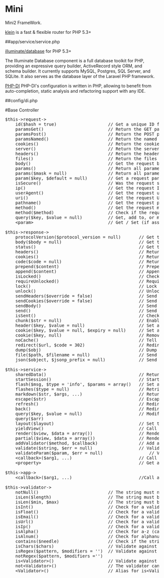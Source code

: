 # Mini

Mini2 FrameWork.

<a href="https://github.com/klein/klein.php">klein</a> 
is a fast & flexible router for PHP 5.3+

##app/service/service.php

<a href="https://github.com/illuminate/database">illuminate/database</a> for PHP 5.3+

The Illuminate Database component is a full database toolkit for PHP, providing an expressive query builder, ActiveRecord style ORM, and schema builder. It currently supports MySQL, Postgres, SQL Server, and SQLite. It also serves as the database layer of the Laravel PHP framework.

<a href="https://github.com/PHP-DI/PHP-DI">PHP-DI</a>
PHP-DI's configuration is written in PHP, allowing to benefit from auto-completion, static analysis and refactoring support with any IDE.

##config/di.php

#Base Controller

<div class="highlight highlight-text-html-php"><pre><span class="pl-s1"><span class="pl-smi">$this->request</span><span class="pl-k">-&gt;</span></span>
<span class="pl-s1">    id(<span class="pl-smi">$hash</span> <span class="pl-k">=</span> <span class="pl-c1">true</span>)                    <span class="pl-c"><span class="pl-c">//</span> Get a unique ID for the request</span></span>
<span class="pl-s1">    paramsGet()                         <span class="pl-c"><span class="pl-c">//</span> Return the GET parameter collection</span></span>
<span class="pl-s1">    paramsPost()                        <span class="pl-c"><span class="pl-c">//</span> Return the POST parameter collection</span></span>
<span class="pl-s1">    paramsNamed()                       <span class="pl-c"><span class="pl-c">//</span> Return the named parameter collection</span></span>
<span class="pl-s1">    cookies()                           <span class="pl-c"><span class="pl-c">//</span> Return the cookies collection</span></span>
<span class="pl-s1">    server()                            <span class="pl-c"><span class="pl-c">//</span> Return the server collection</span></span>
<span class="pl-s1">    headers()                           <span class="pl-c"><span class="pl-c">//</span> Return the headers collection</span></span>
<span class="pl-s1">    files()                             <span class="pl-c"><span class="pl-c">//</span> Return the files collection</span></span>
<span class="pl-s1">    body()                              <span class="pl-c"><span class="pl-c">//</span> Get the request body</span></span>
<span class="pl-s1">    params()                            <span class="pl-c"><span class="pl-c">//</span> Return all parameters</span></span>
<span class="pl-s1">    params(<span class="pl-smi">$mask</span> <span class="pl-k">=</span> <span class="pl-c1">null</span>)                <span class="pl-c"><span class="pl-c">//</span> Return all parameters that match the mask array - extract() friendly</span></span>
<span class="pl-s1">    param(<span class="pl-smi">$key</span>, <span class="pl-smi">$default</span> <span class="pl-k">=</span> <span class="pl-c1">null</span>)        <span class="pl-c"><span class="pl-c">//</span> Get a request parameter (get, post, named)</span></span>
<span class="pl-s1">    isSecure()                          <span class="pl-c"><span class="pl-c">//</span> Was the request sent via HTTPS?</span></span>
<span class="pl-s1">    ip()                                <span class="pl-c"><span class="pl-c">//</span> Get the request IP</span></span>
<span class="pl-s1">    userAgent()                         <span class="pl-c"><span class="pl-c">//</span> Get the request user agent</span></span>
<span class="pl-s1">    uri()                               <span class="pl-c"><span class="pl-c">//</span> Get the request URI</span></span>
<span class="pl-s1">    pathname()                          <span class="pl-c"><span class="pl-c">//</span> Get the request pathname</span></span>
<span class="pl-s1">    method()                            <span class="pl-c"><span class="pl-c">//</span> Get the request method</span></span>
<span class="pl-s1">    method(<span class="pl-smi">$method</span>)                     <span class="pl-c"><span class="pl-c">//</span> Check if the request method is $method, i.e. method('post') =&gt; true</span></span>
<span class="pl-s1">    query(<span class="pl-smi">$key</span>, <span class="pl-smi">$value</span> <span class="pl-k">=</span> <span class="pl-c1">null</span>)          <span class="pl-c"><span class="pl-c">//</span> Get, add to, or modify the current query string</span></span>
<span class="pl-s1">    <span class="pl-k">&lt;</span><span class="pl-c1">param</span><span class="pl-k">&gt;</span>                             <span class="pl-c"><span class="pl-c">//</span> Get / Set (if assigned a value) a request parameter</span></span>
<span class="pl-s1"></span>
<span class="pl-s1"><span class="pl-smi">$this->response</span><span class="pl-k">-&gt;</span></span>
<span class="pl-s1">    protocolVersion(<span class="pl-smi">$protocol_version</span> <span class="pl-k">=</span> <span class="pl-c1">null</span>)       <span class="pl-c"><span class="pl-c">//</span> Get the protocol version, or set it to the passed value</span></span>
<span class="pl-s1">    body(<span class="pl-smi">$body</span> <span class="pl-k">=</span> <span class="pl-c1">null</span>)                              <span class="pl-c"><span class="pl-c">//</span> Get the response body's content, or set it to the passed value</span></span>
<span class="pl-s1">    status()                                        <span class="pl-c"><span class="pl-c">//</span> Get the response's status object</span></span>
<span class="pl-s1">    headers()                                       <span class="pl-c"><span class="pl-c">//</span> Return the headers collection</span></span>
<span class="pl-s1">    cookies()                                       <span class="pl-c"><span class="pl-c">//</span> Return the cookies collection</span></span>
<span class="pl-s1">    code(<span class="pl-smi">$code</span> <span class="pl-k">=</span> <span class="pl-c1">null</span>)                              <span class="pl-c"><span class="pl-c">//</span> Return the HTTP response code, or set it to the passed value</span></span>
<span class="pl-s1">    prepend(<span class="pl-smi">$content</span>)                               <span class="pl-c"><span class="pl-c">//</span> Prepend a string to the response body</span></span>
<span class="pl-s1">    append(<span class="pl-smi">$content</span>)                                <span class="pl-c"><span class="pl-c">//</span> Append a string to the response body</span></span>
<span class="pl-s1">    isLocked()                                      <span class="pl-c"><span class="pl-c">//</span> Check if the response is locked</span></span>
<span class="pl-s1">    requireUnlocked()                               <span class="pl-c"><span class="pl-c">//</span> Require that a response is unlocked</span></span>
<span class="pl-s1">    lock()                                          <span class="pl-c"><span class="pl-c">//</span> Lock the response from further modification</span></span>
<span class="pl-s1">    unlock()                                        <span class="pl-c"><span class="pl-c">//</span> Unlock the response</span></span>
<span class="pl-s1">    sendHeaders(<span class="pl-smi">$override</span> <span class="pl-k">=</span> <span class="pl-c1">false</span>)                  <span class="pl-c"><span class="pl-c">//</span> Send the HTTP response headers</span></span>
<span class="pl-s1">    sendCookies(<span class="pl-smi">$override</span> <span class="pl-k">=</span> <span class="pl-c1">false</span>)                  <span class="pl-c"><span class="pl-c">//</span> Send the HTTP response cookies</span></span>
<span class="pl-s1">    sendBody()                                      <span class="pl-c"><span class="pl-c">//</span> Send the response body's content</span></span>
<span class="pl-s1">    send()                                          <span class="pl-c"><span class="pl-c">//</span> Send the response and lock it</span></span>
<span class="pl-s1">    isSent()                                        <span class="pl-c"><span class="pl-c">//</span> Check if the response has been sent</span></span>
<span class="pl-s1">    chunk(<span class="pl-smi">$str</span> <span class="pl-k">=</span> <span class="pl-c1">null</span>)                              <span class="pl-c"><span class="pl-c">//</span> Enable response chunking (see the wiki)</span></span>
<span class="pl-s1">    <span class="pl-c1">header</span>(<span class="pl-smi">$key</span>, <span class="pl-smi">$value</span> <span class="pl-k">=</span> <span class="pl-c1">null</span>)                     <span class="pl-c"><span class="pl-c">//</span> Set a response header</span></span>
<span class="pl-s1">    cookie(<span class="pl-smi">$key</span>, <span class="pl-smi">$value</span> <span class="pl-k">=</span> <span class="pl-c1">null</span>, <span class="pl-smi">$expiry</span> <span class="pl-k">=</span> <span class="pl-c1">null</span>)     <span class="pl-c"><span class="pl-c">//</span> Set a cookie</span></span>
<span class="pl-s1">    cookie(<span class="pl-smi">$key</span>, <span class="pl-c1">null</span>)                              <span class="pl-c"><span class="pl-c">//</span> Remove a cookie</span></span>
<span class="pl-s1">    noCache()                                       <span class="pl-c"><span class="pl-c">//</span> Tell the browser not to cache the response</span></span>
<span class="pl-s1">    redirect(<span class="pl-smi">$url</span>, <span class="pl-smi">$code</span> <span class="pl-k">=</span> <span class="pl-c1">302</span>)                     <span class="pl-c"><span class="pl-c">//</span> Redirect to the specified URL</span></span>
<span class="pl-s1">    dump(<span class="pl-smi">$obj</span>)                                      <span class="pl-c"><span class="pl-c">//</span> Dump an object</span></span>
<span class="pl-s1">    <span class="pl-c1">file</span>(<span class="pl-smi">$path</span>, <span class="pl-smi">$filename</span> <span class="pl-k">=</span> <span class="pl-c1">null</span>)                   <span class="pl-c"><span class="pl-c">//</span> Send a file</span></span>
<span class="pl-s1">    json(<span class="pl-smi">$object</span>, <span class="pl-smi">$jsonp_prefix</span> <span class="pl-k">=</span> <span class="pl-c1">null</span>)             <span class="pl-c"><span class="pl-c">//</span> Send an object as JSON or JSONP by providing padding prefix</span></span>
<span class="pl-s1"></span>
<span class="pl-s1"><span class="pl-smi">$this->service</span><span class="pl-k">-&gt;</span></span>
<span class="pl-s1">    sharedData()                                    <span class="pl-c"><span class="pl-c">//</span> Return the shared data collection</span></span>
<span class="pl-s1">    startSession()                                  <span class="pl-c"><span class="pl-c">//</span> Start a session and return its ID</span></span>
<span class="pl-s1">    flash(<span class="pl-smi">$msg</span>, <span class="pl-smi">$type</span> <span class="pl-k">=</span> <span class="pl-s"><span class="pl-pds">'</span>info<span class="pl-pds">'</span></span>, <span class="pl-smi">$params</span> <span class="pl-k">=</span> <span class="pl-c1">array</span>()   <span class="pl-c"><span class="pl-c">//</span> Set a flash message</span></span>
<span class="pl-s1">    flashes(<span class="pl-smi">$type</span> <span class="pl-k">=</span> <span class="pl-c1">null</span>)                           <span class="pl-c"><span class="pl-c">//</span> Retrieve and clears all flashes of $type</span></span>
<span class="pl-s1">    markdown(<span class="pl-smi">$str</span>, <span class="pl-smi">$args</span>, <span class="pl-k">...</span>)                      <span class="pl-c"><span class="pl-c">//</span> Return a string formatted with markdown</span></span>
<span class="pl-s1">    escape(<span class="pl-smi">$str</span>)                                    <span class="pl-c"><span class="pl-c">//</span> Escape a string</span></span>
<span class="pl-s1">    refresh()                                       <span class="pl-c"><span class="pl-c">//</span> Redirect to the current URL</span></span>
<span class="pl-s1">    back()                                          <span class="pl-c"><span class="pl-c">//</span> Redirect to the referer</span></span>
<span class="pl-s1">    query(<span class="pl-smi">$key</span>, <span class="pl-smi">$value</span> <span class="pl-k">=</span> <span class="pl-c1">null</span>)                      <span class="pl-c"><span class="pl-c">//</span> Modify the current query string</span></span>
<span class="pl-s1">    query(<span class="pl-smi">$arr</span>)</span>
<span class="pl-s1">    layout(<span class="pl-smi">$layout</span>)                                 <span class="pl-c"><span class="pl-c">//</span> Set the view layout</span></span>
<span class="pl-s1">    yieldView()                                     <span class="pl-c"><span class="pl-c">//</span> Call inside the layout to render the view content</span></span>
<span class="pl-s1">    render(<span class="pl-smi">$view</span>, <span class="pl-smi">$data</span> <span class="pl-k">=</span> <span class="pl-c1">array</span>())                  <span class="pl-c"><span class="pl-c">//</span> Render a view or partial (in the scope of $response)</span></span>
<span class="pl-s1">    partial(<span class="pl-smi">$view</span>, <span class="pl-smi">$data</span> <span class="pl-k">=</span> <span class="pl-c1">array</span>())                 <span class="pl-c"><span class="pl-c">//</span> Render a partial without a layout (in the scope of $response)</span></span>
<span class="pl-s1">    addValidator(<span class="pl-smi">$method</span>, <span class="pl-smi">$callback</span>)                <span class="pl-c"><span class="pl-c">//</span> Add a custom validator method</span></span>
<span class="pl-s1">    validate(<span class="pl-smi">$string</span>, <span class="pl-smi">$err</span> <span class="pl-k">=</span> <span class="pl-c1">null</span>)                  <span class="pl-c"><span class="pl-c">//</span> Validate a string (with a custom error message)</span></span>
<span class="pl-s1">    validateParam(<span class="pl-smi">$param</span>, <span class="pl-smi">$err</span> <span class="pl-k">=</span> <span class="pl-c1">null</span>)                  <span class="pl-c"><span class="pl-c">//</span> Validate a param</span></span>
<span class="pl-s1">    <span class="pl-k">&lt;</span><span class="pl-c1">callback</span><span class="pl-k">&gt;</span>(<span class="pl-smi">$arg1</span>, <span class="pl-k">...</span>)                          <span class="pl-c"><span class="pl-c">//</span> Call a user-defined helper</span></span>
<span class="pl-s1">    <span class="pl-k">&lt;</span><span class="pl-c1">property</span><span class="pl-k">&gt;</span>                                      <span class="pl-c"><span class="pl-c">//</span> Get a user-defined property</span></span>
<span class="pl-s1"></span>
<span class="pl-s1"><span class="pl-smi">$this->app</span><span class="pl-k">-&gt;</span></span>
<span class="pl-s1">    <span class="pl-k">&lt;</span><span class="pl-c1">callback</span><span class="pl-k">&gt;</span>(<span class="pl-smi">$arg1</span>, <span class="pl-k">...</span>)                          <span class="pl-c"><span class="pl-c">//</span>Call a user-defined helper</span></span>
<span class="pl-s1"></span>
<span class="pl-s1"><span class="pl-smi">$this->validator</span><span class="pl-k">-&gt;</span></span>
<span class="pl-s1">    notNull()                           <span class="pl-c"><span class="pl-c">//</span> The string must not be null</span></span>
<span class="pl-s1">    isLen(<span class="pl-smi">$length</span>)                      <span class="pl-c"><span class="pl-c">//</span> The string must be the exact length</span></span>
<span class="pl-s1">    isLen(<span class="pl-smi">$min</span>, <span class="pl-smi">$max</span>)                   <span class="pl-c"><span class="pl-c">//</span> The string must be between $min and $max length (inclusive)</span></span>
<span class="pl-s1">    isInt()                             <span class="pl-c"><span class="pl-c">//</span> Check for a valid integer</span></span>
<span class="pl-s1">    isFloat()                           <span class="pl-c"><span class="pl-c">//</span> Check for a valid float/decimal</span></span>
<span class="pl-s1">    isEmail()                           <span class="pl-c"><span class="pl-c">//</span> Check for a valid email</span></span>
<span class="pl-s1">    isUrl()                             <span class="pl-c"><span class="pl-c">//</span> Check for a valid URL</span></span>
<span class="pl-s1">    isIp()                              <span class="pl-c"><span class="pl-c">//</span> Check for a valid IP</span></span>
<span class="pl-s1">    isAlpha()                           <span class="pl-c"><span class="pl-c">//</span> Check for a-z (case insensitive)</span></span>
<span class="pl-s1">    isAlnum()                           <span class="pl-c"><span class="pl-c">//</span> Check for alphanumeric characters</span></span>
<span class="pl-s1">    contains(<span class="pl-smi">$needle</span>)                   <span class="pl-c"><span class="pl-c">//</span> Check if the string contains $needle</span></span>
<span class="pl-s1">    isChars(<span class="pl-smi">$chars</span>)                     <span class="pl-c"><span class="pl-c">//</span> Validate against a character list</span></span>
<span class="pl-s1">    isRegex(<span class="pl-smi">$pattern</span>, <span class="pl-smi">$modifiers</span> <span class="pl-k">=</span> <span class="pl-s"><span class="pl-pds">'</span><span class="pl-pds">'</span></span>)  <span class="pl-c"><span class="pl-c">//</span> Validate against a regular expression</span></span>
<span class="pl-s1">    notRegex(<span class="pl-smi">$pattern</span>, <span class="pl-smi">$modifiers</span> <span class="pl-k">=</span><span class="pl-s"><span class="pl-pds">'</span><span class="pl-pds">'</span></span>)</span>
<span class="pl-s1">    <span class="pl-c1">is</span><span class="pl-k">&lt;</span><span class="pl-c1">Validator</span><span class="pl-k">&gt;</span>()                     <span class="pl-c"><span class="pl-c">//</span> Validate against a custom validator</span></span>
<span class="pl-s1">    <span class="pl-c1">not</span><span class="pl-k">&lt;</span><span class="pl-c1">Validator</span><span class="pl-k">&gt;</span>()                    <span class="pl-c"><span class="pl-c">//</span> The validator can't match</span></span>
<span class="pl-s1">    <span class="pl-k">&lt;</span><span class="pl-c1">Validator</span><span class="pl-k">&gt;</span>()                       <span class="pl-c"><span class="pl-c">//</span> Alias for is&lt;Validator&gt;()</span></span></pre></div>
